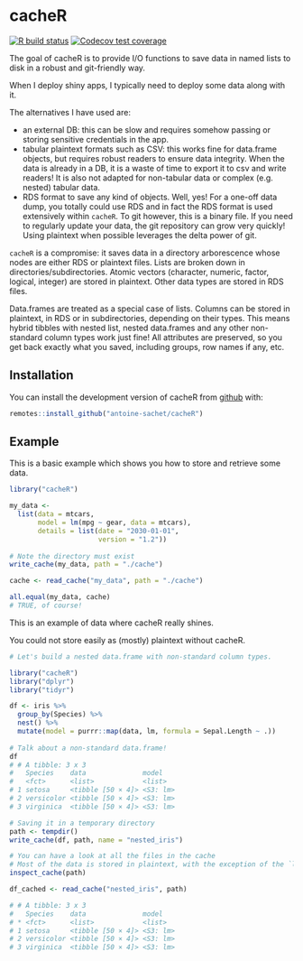 # cacheR

<!-- badges: start -->
[![R build status](https://github.com/antoine-sachet/cacheR/workflows/R-CMD-check/badge.svg)](https://github.com/antoine-sachet/cacheR/actions)
[![Codecov test coverage](https://codecov.io/gh/antoine-sachet/cacheR/branch/master/graph/badge.svg)](https://codecov.io/gh/antoine-sachet/cacheR?branch=master)
<!-- badges: end -->

The goal of cacheR is to provide I/O functions to save data in named lists to disk in a robust and git-friendly way.

When I deploy shiny apps, I typically need to deploy some data along with it.

The alternatives I have used are:
- an external DB: this can be slow and requires somehow passing or storing sensitive credentials in the app.
- tabular plaintext formats such as CSV: this works fine for data.frame objects, but requires robust readers to ensure data integrity. When the data is already in a DB, it is a waste of time to export it to csv and write readers! It is also not adapted for non-tabular data or complex (e.g. nested) tabular data.
- RDS format to save any kind of objects. Well, yes! For a one-off data dump, you totally could use RDS and in fact the RDS format is used extensively within `cacheR`. To git however, this is a binary file. If you need to regularly update your data, the git repository can grow very quickly! Using plaintext when possible leverages the delta power of git.


`cacheR` is a compromise: it saves data in a directory arborescence whose nodes are either RDS or plaintext files. Lists are broken down in directories/subdirectories. Atomic vectors (character, numeric, factor, logical, integer) are stored in plaintext. Other data types are stored in RDS files.

Data.frames are treated as a special case of lists. Columns can be stored in plaintext, in RDS or in subdirectories, depending on their types. This means hybrid tibbles with nested list, nested data.frames and any other non-standard column types work just fine! All attributes are preserved, so you get back exactly what you saved, including groups, row names if any, etc. 

## Installation

You can install the development version of cacheR from [github](https://github.com/antoine-sachet/cacheR) with:

``` r
remotes::install_github("antoine-sachet/cacheR")
```

## Example

This is a basic example which shows you how to store and retrieve some data.

``` r
library("cacheR")

my_data <- 
  list(data = mtcars, 
       model = lm(mpg ~ gear, data = mtcars),
       details = list(date = "2030-01-01", 
                      version = "1.2"))
                      
# Note the directory must exist
write_cache(my_data, path = "./cache")

cache <- read_cache("my_data", path = "./cache")

all.equal(my_data, cache)
# TRUE, of course!
```

This is an example of data where cacheR really shines.

You could not store easily as (mostly) plaintext without cacheR.

```r
# Let's build a nested data.frame with non-standard column types.

library("cacheR")
library("dplyr")
library("tidyr")

df <- iris %>%
  group_by(Species) %>%
  nest() %>%
  mutate(model = purrr::map(data, lm, formula = Sepal.Length ~ .))
  
# Talk about a non-standard data.frame!
df
# # A tibble: 3 x 3
#   Species    data              model   
#   <fct>      <list>            <list>  
# 1 setosa     <tibble [50 × 4]> <S3: lm>
# 2 versicolor <tibble [50 × 4]> <S3: lm>
# 3 virginica  <tibble [50 × 4]> <S3: lm>

# Saving it in a temporary directory
path <- tempdir()
write_cache(df, path, name = "nested_iris")

# You can have a look at all the files in the cache
# Most of the data is stored in plaintext, with the exception of the `lm` models.
inspect_cache(path)

df_cached <- read_cache("nested_iris", path)

# # A tibble: 3 x 3
#   Species    data              model   
# * <fct>      <list>            <list>  
# 1 setosa     <tibble [50 × 4]> <S3: lm>
# 2 versicolor <tibble [50 × 4]> <S3: lm>
# 3 virginica  <tibble [50 × 4]> <S3: lm>
```

